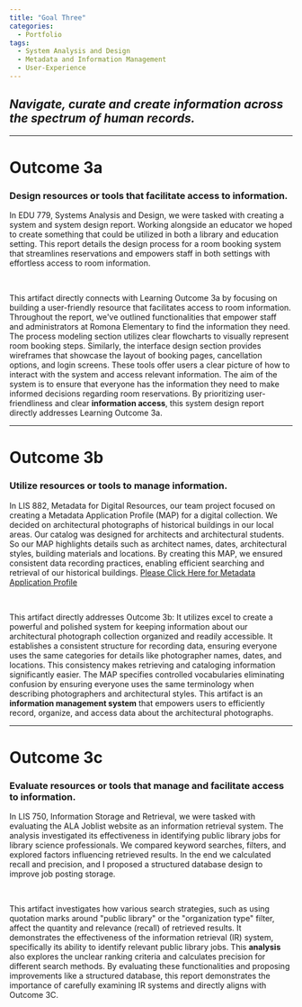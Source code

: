 ```yaml
---
title: "Goal Three"
categories:
  - Portfolio
tags:
  - System Analysis and Design
  - Metadata and Information Management
  - User-Experience
---
```

<link href="{{ 'assets/css/dflip.min.css' | absolute_url }}" rel="stylesheet" type="text/css">
<link href="{{ 'assets/css/themify-icons.min.css' | absolute_url }}" rel="stylesheet" type="text/css">

## *Navigate, curate and create information across the spectrum of human records.*


---
# Outcome 3a
### Design resources or tools that facilitate access to information.

In EDU 779, Systems Analysis and Design, we were tasked with creating a system and system design report. Working alongside an educator we hoped to create something that could be utilized in both a library and education setting.  This report details the design process for a room booking system that streamlines reservations and empowers staff in both settings with effortless access to room information.
<div class="container">
    <div class="row">
        <div class="col-xs-12">
            <div id="flipbook" class="_df_book" height="500" webgl="true"
                backgroundcolor="#0f477e"
                source="{{ 'assets/pdf/Artifact7-EDU 779 Final Project.pdf' | absolute_url }}">
            </div>
        </div>
    </div>
</div>   <br>

This artifact directly connects with Learning Outcome 3a by focusing on building a user-friendly resource that facilitates access to room information. Throughout the report, we've outlined functionalities that empower staff and administrators at Romona Elementary to find the information they need. The process modeling section utilizes clear flowcharts to visually represent room booking steps.  Similarly, the interface design section provides wireframes that showcase the layout of booking pages, cancellation options, and login screens. These tools offer users a clear picture of how to interact with the system and access relevant information. The aim of the system is to ensure that everyone has the information they need to make informed decisions regarding room reservations.  By prioritizing user-friendliness and clear **information access**, this system design report directly addresses Learning Outcome 3a.

---
# Outcome 3b
### Utilize resources or tools to manage information.

In LIS 882, Metadata for Digital Resources, our team project focused on creating a Metadata Application Profile (MAP) for a digital collection. We decided on architectural photographs of historical buildings in our local areas. Our catalog was designed for architects and architectural students. So our MAP highlights details  such as architect names, dates, architectural styles, building materials and locations. By creating this MAP, we ensured consistent data recording practices, enabling efficient searching and retrieval of our historical buildings.
[Please Click Here for Metadata Application Profile](https://docs.google.com/spreadsheets/d/1nV-HynwfEMKriO-GbU2f2_52UALdS1O3/edit?usp=drive_link&ouid=107327320141802411663&rtpof=true&sd=true)


<div class="container">
    <div class="row">
        <div class="col-xs-12">
            <div id="flipbook" class="_df_book" height="500" webgl="true"
                backgroundcolor="#0f477e"
                source="{{ 'assets/pdf/Artifact9-XML Records.pdf' | absolute_url }}">
            </div>
        </div>
    </div>
</div>   <br>

This artifact directly addresses Outcome 3b: It utilizes excel to create a powerful and polished system for keeping information about our architectural photograph collection organized and readily accessible.  It establishes a consistent structure for recording data, ensuring everyone uses the same categories for details like photographer names, dates, and locations.  This consistency makes retrieving and cataloging information significantly easier.  The MAP specifies controlled vocabularies eliminating confusion by ensuring everyone uses the same terminology when describing photographers and architectural styles.  This artifact is an **information management system** that empowers users to efficiently record, organize, and access data about the architectural photographs.

---
# Outcome 3c
### Evaluate resources or tools that manage and facilitate access to information. 

In LIS 750, Information Storage and Retrieval, we were tasked with evaluating the ALA Joblist website as an information retrieval system. The analysis investigated its effectiveness in identifying public library jobs for library science professionals. We compared keyword searches, filters, and explored factors influencing retrieved results. In the end we calculated recall and precision, and I proposed a structured database design to improve job posting storage.

<div class="container">
    <div class="row">
        <div class="col-xs-12">
            <div id="flipbook" class="_df_book" height="500" webgl="true"
                backgroundcolor="#0f477e"
                source="{{ 'assets/pdf/Artifact10-LIS750-Assignment1.pdf' | absolute_url }}">
            </div>
        </div>
    </div>
</div>   <br>

This artifact investigates how various search strategies, such as using quotation marks around "public library" or the "organization type" filter, affect the quantity and relevance (recall) of retrieved results. It demonstrates the effectiveness of the information retrieval (IR) system, specifically its ability to identify relevant public library jobs. This **analysis** also explores the unclear ranking criteria and calculates precision for different search methods. By evaluating these functionalities and proposing improvements like a structured database, this report demonstrates the importance of carefully examining IR systems and directly aligns with Outcome 3C.

<script src="{{ 'assets/js/libs/jquery.min.js' | absolute_url }}" type="text/javascript"></script>
<script src="{{ 'assets/js/dflip.min.js' | absolute_url }}" type="text/javascript"></script>
